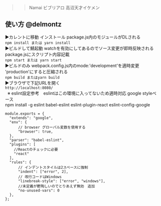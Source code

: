 >>Namai
ビブリアロ
高沼天才イケメン

## 使い方 @delmontz 
▶カレントに移動 インストール package.js内のモジュールがDLされる  
`npm install または yarn install`  
▶ビルドして鯖起動 watchを有効にしてあるのでソース変更が即時反映される package.jsにスクリプト内容記載  
`npm start または yarn start`  
▶ビルドのみ webpack.config.js内のmode:'development'を適時変更 'production'にすると圧縮される  
`npm build またはyarn build`  
▶ブラウザで下記URLを開く  
`http://localhost:8080/`  
  
※ eslint設定参考　eslintはこの環境に入ってないため適時対応 google styleベース  
npm install -g eslint babel-eslint eslint-plugin-react eslint-config-google

``` 
module.exports = {
  "extends": "google",
  "env": {
      // browser グローバル変数を使用する
      "browser": true,
  },
  "parser": "babel-eslint",
  "plugins": [
    //Reactのチェックに必要
    "react"
  ],
  "rules": {
      // インデントスタイルは2スペースに強制
      "indent": ["error", 2],
      // 改行コードはWindows
      "linebreak-style": ["error", "windows"],
      //未定義が鬱陶しいのでとりあえず無効　追加
      "no-unused-vars": 0
  },
};
```
